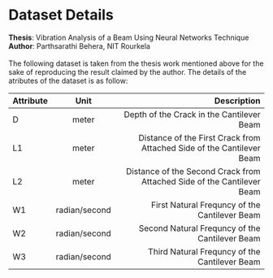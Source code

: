 # Dataset Details

**Thesis**: Vibration Analysis of a Beam Using Neural Networks Technique<br>
**Author**: Parthsarathi Behera, NIT Rourkela<br><br>
The following dataset is taken from the thesis work mentioned above for the sake of reproducing the result claimed by the author. The details of the atributes 
of the dataset is as follow:<br>

| Attribute     | Unit          | Description  |
| ------------- |:-------------:| -----:|
| D             | meter         | Depth of the Crack in the Cantilever Beam |
| L1            | meter         | Distance of the First Crack from Attached Side of the Cantilever Beam |
| L2            | meter         | Distance of the Second Crack from Attached Side of the Cantilever Beam |
| W1            | radian/second | First Natural Frequncy of the Cantilever Beam |
| W2            | radian/second | Second Natural Frequncy of the Cantilever Beam |
| W3            | radian/second | Third Natural Frequncy of the Cantilever Beam |
